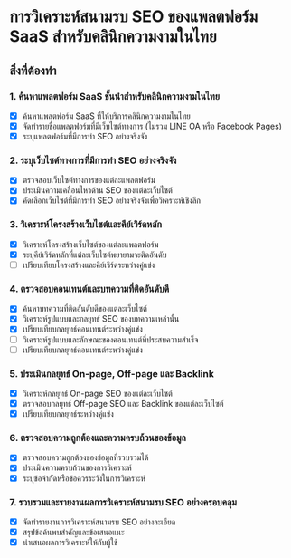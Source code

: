 # การวิเคราะห์สนามรบ SEO ของแพลตฟอร์ม SaaS สำหรับคลินิกความงามในไทย

## สิ่งที่ต้องทำ

### 1. ค้นหาแพลตฟอร์ม SaaS ชั้นนำสำหรับคลินิกความงามในไทย
- [x] ค้นหาแพลตฟอร์ม SaaS ที่ให้บริการคลินิกความงามในไทย
- [x] จัดทำรายชื่อแพลตฟอร์มที่มีเว็บไซต์ทางการ (ไม่รวม LINE OA หรือ Facebook Pages)
- [x] ระบุแพลตฟอร์มที่มีการทำ SEO อย่างจริงจัง

### 2. ระบุเว็บไซต์ทางการที่มีการทำ SEO อย่างจริงจัง
- [x] ตรวจสอบเว็บไซต์ทางการของแต่ละแพลตฟอร์ม
- [x] ประเมินความเคลื่อนไหวด้าน SEO ของแต่ละเว็บไซต์
- [x] คัดเลือกเว็บไซต์ที่มีการทำ SEO อย่างจริงจังเพื่อวิเคราะห์เชิงลึก

### 3. วิเคราะห์โครงสร้างเว็บไซต์และคีย์เวิร์ดหลัก
- [x] วิเคราะห์โครงสร้างเว็บไซต์ของแต่ละแพลตฟอร์ม
- [x] ระบุคีย์เวิร์ดหลักที่แต่ละเว็บไซต์พยายามจะติดอันดับ
- [ ] เปรียบเทียบโครงสร้างและคีย์เวิร์ดระหว่างคู่แข่ง

### 4. ตรวจสอบคอนเทนต์และบทความที่ติดอันดับดี
- [x] ค้นหาบทความที่ติดอันดับดีของแต่ละเว็บไซต์
- [x] วิเคราะห์รูปแบบและกลยุทธ์ SEO ของบทความเหล่านั้น
- [x] เปรียบเทียบกลยุทธ์คอนเทนต์ระหว่างคู่แข่ง
- [ ] วิเคราะห์รูปแบบและลักษณะของคอนเทนต์ที่ประสบความสำเร็จ
- [ ] เปรียบเทียบกลยุทธ์คอนเทนต์ระหว่างคู่แข่ง

### 5. ประเมินกลยุทธ์ On-page, Off-page และ Backlink
- [x] วิเคราะห์กลยุทธ์ On-page SEO ของแต่ละเว็บไซต์
- [x] ตรวจสอบกลยุทธ์ Off-page SEO และ Backlink ของแต่ละเว็บไซต์
- [x] เปรียบเทียบกลยุทธ์ระหว่างคู่แข่ง

### 6. ตรวจสอบความถูกต้องและความครบถ้วนของข้อมูล
- [x] ตรวจสอบความถูกต้องของข้อมูลที่รวบรวมได้
- [x] ประเมินความครบถ้วนของการวิเคราะห์
- [x] ระบุข้อจำกัดหรือข้อควรระวังในการวิเคราะห์

### 7. รวบรวมและรายงานผลการวิเคราะห์สนามรบ SEO อย่างครอบคลุม
- [x] จัดทำรายงานการวิเคราะห์สนามรบ SEO อย่างละเอียด
- [x] สรุปข้อค้นพบสำคัญและข้อเสนอแนะ
- [x] นำเสนอผลการวิเคราะห์ให้กับผู้ใช้

